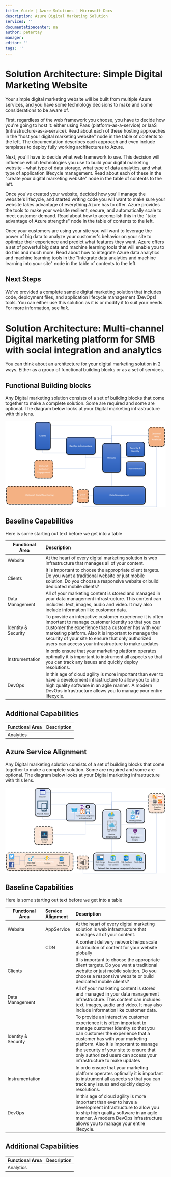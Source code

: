 ```yaml
---
title: Guide | Azure Solutions | Microsoft Docs
description: Azure Digital Marketing Solution
services: ''
documentationcenter: na
author: petertay
manager: 
editor: ''
tags: ''
---
```


# Solution Architecture: Simple Digital Marketing Website

Your simple digital marketing website will be built from multiple Azure services, and you have some technology decisions to make and some considerations to be aware of.

First, regardless of the web framework you choose, you have to decide how you're going to host it: either using Paas (platform-as-a-service) or IaaS (infrastructure-as-a-service). Read about each of these hosting approaches in the "host your digital marketing website" node in the table of contents to the left. The documentation describes each approach and even include templates to deploy fully working architectures to Azure.

Next, you'll have to decide what web framework to use. This decision will influence which technologies you use to build your digital marketing website - what type of data storage, what type of data analytics, and what type of application lifecycle management. Read about each of these in the "create your digital marketing website" node in the table of contents to the left. 

Once you've created your website, decided how you'll manage the website's lifecycle, and started writing code you will want to make sure your website takes advantage of everything Azure has to offer. Azure provides the tools to make your website resilient, secure, and  automatically scale to meet customer demand. Read about how to accomplish this in the "take advantage of Azure strengths" node in the table of contents to the left.

Once your customers are using your site you will want to leverage the power of big data to analyze your customer's behavior on your site to optimize their experience and predict what features they want. Azure offers a set of powerful big data and machine learning tools that will enable you to do this and much more. Read about how to integrate Azure data analytics and machine learning tools in the "Integrate data analytics and machine learning into your site" node in the table of contents to the left. 

## Next Steps

We've provided a complete sample digital marketing solution that includes code, deployment files, and application lifecycle management (DevOps) tools. You can either use this solution as it is or modify it to suit your needs. For more information, see *link*.

# Solution Architecture: Multi-channel Digital marketing platform for SMB with social integration and analytics

You can think about an architecture for your digital marketing solution in 2 ways. Either as a group of functional building blocks or as a set of services. 

## Functional Building blocks

Any Digital marketing solution consists of a set of building blocks that come together to make a complete solution. Some are required and some are optional. The diagram below looks at your Digital marketing infrastructure with this lens.

![alt text](img/Functional-Area-Diagram.png "Functional Area Diagram")

## Baseline Capabilities
Here is some starting out text before we get into a table

| Functional Area | Description|
|---------------- |:-----------|
| Website | At the heart of every digital marketing solution is web infrastructure that manages all of your content. |
|Clients| It is important to choose the appropriate client targets. Do you want a traditional website or just mobile solution. Do you choose a responsive website or build dedicated mobile clients?|
|Data Management| All of your marketing content is stored and managed in your data management infrastructure. This content can includes: text, images, audio and video. It may also include information like customer data.|
|Identity & Security| To provide an interactive customer experience it is often important to manage customer identity so that you can customer the experience that a customer has with your marketing platform. Also it is important to manage the security of your site to ensure that only authorized users can access your infrastructure to make updates |
|Instrumentation| In ordo ensure that your marketing platform operates optimally it is important to instrument all aspects so that you can track any issues and quickly deploy resolutions.|
|DevOps| In this age of cloud agility is more important than ever to have a development infrastructure to allow you to ship high quality software in an agile manner. A modern DevOps infrastructure allows you to manage your entire lifecycle. |

## Additional Capabilities
|Functional Area | Description |
|----------------|:-----------:|
|Analytics | 

## Azure Service Alignment

Any Digital marketing solution consists of a set of building blocks that come together to make a complete solution. Some are required and some are optional. The diagram below looks at your Digital marketing infrastructure with this lens.

![alt text](img/Service-Alignment-Diagram.png "Service Alignment Diagram")

## Baseline Capabilities
Here is some starting out text before we get into a table

| Functional Area | Service Alignment | Description|
|---------------- |:-------------|:-----------|
| Website | AppService | At the heart of every digital marketing solution is web infrastructure that manages all of your content. |
| | CDN | A content delivery network helps scale distribuiton of content for your website globally |
|Clients| | It is important to choose the appropriate client targets. Do you want a traditional website or just mobile solution. Do you choose a responsive website or build dedicated mobile clients?|
|Data Management| | All of your marketing content is stored and managed in your data management infrastructure. This content can includes: text, images, audio and video. It may also include information like customer data.|
|Identity & Security| |To provide an interactive customer experience it is often important to manage customer identity so that you can customer the experience that a customer has with your marketing platform. Also it is important to manage the security of your site to ensure that only authorized users can access your infrastructure to make updates |
|Instrumentation| | In ordo ensure that your marketing platform operates optimally it is important to instrument all aspects so that you can track any issues and quickly deploy resolutions.|
|DevOps| | In this age of cloud agility is more important than ever to have a development infrastructure to allow you to ship high quality software in an agile manner. A modern DevOps infrastructure allows you to manage your entire lifecycle. |

## Additional Capabilities
|Functional Area | Description |
|----------------|:-----------:|
|Analytics | 
